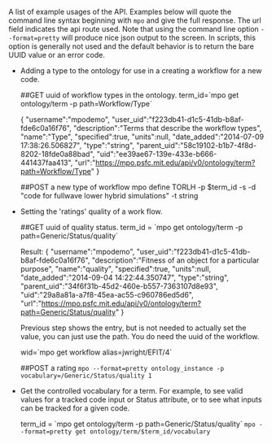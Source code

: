 A list of example usages of the API. Examples below will quote the command line
syntax beginning with `mpo` and give the full response. The url field indicates the api 
route used. Note that using the command line option `--format=pretty` will produce nice
json output to the screen. In scripts, this option is generally not used and the default 
behavior is to return the bare UUID value or an error code.

* Adding a type to the ontology for use in a creating a workflow for a new code.

    ##GET uuid of workflow types in the ontology.
    term_id=\`mpo get ontology/term -p path=Workflow/Type\`

    {
     "username":"mpodemo",
     "user_uid":"f223db41-d1c5-41db-b8af-fde6c0a16f76",
     "description":"Terms that describe the workflow types",
     "name":"Type",
     "specified":true,
     "units":null,
     "date_added":"2014-07-09 17:38:26.506827",
     "type":"string",
     "parent_uid":"58c19102-b1b7-4f8d-8202-18fde0a88bad",
     "uid":"ee39ae67-139e-433e-b666-441437faa413",
     "url":"https://mpo.psfc.mit.edu/api/v0/ontology/term?path=Workflow/Type"
    }

    ##POST a new type of workflow
    mpo define TORLH -p $term_id -s -d "code for fullwave lower hybrid simulations" -t string


* Setting the 'ratings' quality of a work flow.

	##GET uuid of quality status.
	term_id = \`mpo get ontology/term -p path=Generic/Status/quality\`

    Result:
    {
    "username":"mpodemo",
    "user_uid":"f223db41-d1c5-41db-b8af-fde6c0a16f76",
    "description":"Fitness of an object for a particular purpose",
    "name":"quality",
    "specified":true,
    "units":null,
    "date_added":"2014-09-04 14:22:44.350747",
    "type":"string",
    "parent_uid":"34f6f31b-45d2-460e-b557-7363107d8e93",
    "uid":"29a8a81a-a7f8-45ea-ac55-c960786ed5d6",
	"url":"https://mpo.psfc.mit.edu/api/v0/ontology/term?path=Generic/Status/quality"
     }

	Previous step shows the entry, but is not needed to actually set
    the value, you can just use the path. You do need the uuid of the
    workflow.

	wid=\`mpo get workflow alias=jwright/EFIT/4\`

    ##POST a rating
	`mpo --format=pretty ontology_instance -p vocabulary=/Generic/Status/quality 1`


* Get the controlled vocabulary for a term.
  For example, to see valid values for a tracked code input or Status
  attribute, or to see what inputs can be tracked for a given code.

  
 	term_id = \`mpo get ontology/term -p path=Generic/Status/quality\`
	`mpo --format=pretty get ontology/term/$term_id/vocabulary`
	
